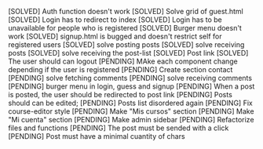 [SOLVED] Auth function doesn't work
[SOLVED] Solve grid of guest.html
[SOLVED] Login has to redirect to index
[SOLVED] Login has to be unavailable for people who is registered
[SOLVED] Burger menu doesn't work
[SOLVED] signup.html is bugged and doesn't restrict self for registered users
[SOLVED] solve posting posts
[SOLVED] solve receiving posts
[SOLVED] solve receiving the post-list
[SOLVED] Post link
[SOLVED] The user should can logout
[PENDING] MAke each component change depending if the user is registered
[PENDING] Create section contact
[PENDING] solve fetching comments
[PENDING] solve receiving comments
[PENDING] burger menu in login, guess and signup
[PENDING] When a post is posted, the user should be redirected to post link
[PENDING] Posts should can be edited;
[PENDING] Posts list disordered again
[PENDING] Fix course-editor style
[PENDING] Make "Mis cursos" section
[PENDING] Make "Mi cuenta" section
[PENDING] Make admin sidebar
[PENDING] Refactorize files and functions
[PENDING] The post must be sended with a click
[PENDING] Post must have a minimal cuantity of chars
